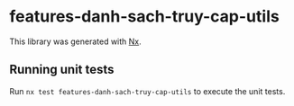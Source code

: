 # features-danh-sach-truy-cap-utils

This library was generated with [Nx](https://nx.dev).

## Running unit tests

Run `nx test features-danh-sach-truy-cap-utils` to execute the unit tests.
